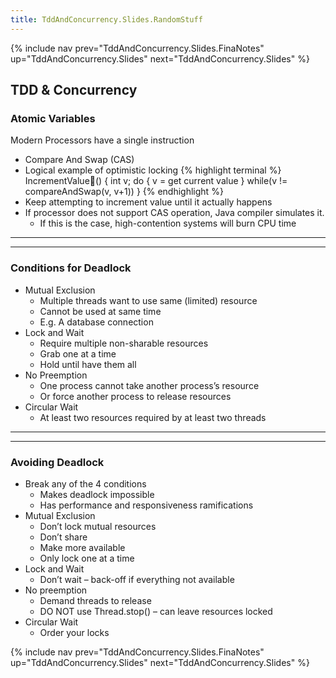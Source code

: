 ```yaml
---
title: TddAndConcurrency.Slides.RandomStuff
---
```

{% include nav prev="TddAndConcurrency.Slides.FinaNotes" up="TddAndConcurrency.Slides" next="TddAndConcurrency.Slides" %}

## TDD & Concurrency
### Atomic Variables
Modern Processors have a single instruction
* Compare And Swap (CAS)
* Logical example of optimistic locking
{% highlight terminal %}
IncrementValue() {
   int v;
   do {
      v = get current value
   } while(v != compareAndSwap(v, v+1))
}
{% endhighlight %}
* Keep attempting to increment value until it actually happens
* If processor does not support CAS operation, Java compiler simulates it.
  * If this is the case, high-contention systems will burn CPU time
----
----
### Conditions for Deadlock
* Mutual Exclusion
  * Multiple threads want to use same (limited) resource
  * Cannot be used at same time
  * E.g. A database connection
* Lock and Wait
  * Require multiple non-sharable resources
  * Grab one at a time
  * Hold until have them all
* No Preemption
  * One process cannot take another process’s resource
  * Or force another process to release resources
* Circular Wait
  * At least two resources required by at least two threads
----
----
### Avoiding Deadlock
* Break any of the 4 conditions
  * Makes deadlock impossible
  * Has performance and responsiveness ramifications
* Mutual Exclusion
  * Don’t lock mutual resources
  * Don’t share
  * Make more available
  * Only lock one at a time
* Lock and Wait
  * Don’t wait – back-off if everything not available
* No preemption
  * Demand threads to release
  * DO NOT use Thread.stop() – can leave resources locked
* Circular Wait
  * Order your locks

{% include nav prev="TddAndConcurrency.Slides.FinaNotes" up="TddAndConcurrency.Slides" next="TddAndConcurrency.Slides" %}
